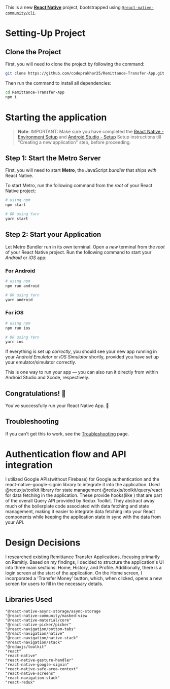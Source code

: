 This is a new [**React Native**](https://reactnative.dev) project, bootstrapped using [`@react-native-community/cli`](https://github.com/react-native-community/cli).

# Setting-Up Project

## Clone the Project
First, you will need to clone the project by following the command:
```bash
git clone https://github.com/codeprakhar25/Remittance-Transfer-App.git
```

Then run the command to install all dependencies:
```bash
cd Remittance-Transfer-App
npm i
```

# Starting the application

>**Note**: IMPORTANT: Make sure you have completed the [React Native - Environment Setup](https://reactnative.dev/docs/environment-setup) and [Android Studio - Setup](https://developer.android.com/studio)  Setup instructions till "Creating a new application" step, before proceeding.

## Step 1: Start the Metro Server

First, you will need to start **Metro**, the JavaScript _bundler_ that ships _with_ React Native.

To start Metro, run the following command from the _root_ of your React Native project:

```bash
# using npm
npm start

# OR using Yarn
yarn start
```

## Step 2: Start your Application

Let Metro Bundler run in its _own_ terminal. Open a _new_ terminal from the _root_ of your React Native project. Run the following command to start your _Android_ or _iOS_ app:

### For Android

```bash
# using npm
npm run android

# OR using Yarn
yarn android
```

### For iOS

```bash
# using npm
npm run ios

# OR using Yarn
yarn ios
```

If everything is set up _correctly_, you should see your new app running in your _Android Emulator_ or _iOS Simulator_ shortly, provided you have set up your emulator/simulator correctly.

This is one way to run your app — you can also run it directly from within Android Studio and Xcode, respectively.


## Congratulations! :tada:

You've successfully run your React Native App. :partying_face:

## Troubleshooting

If you can't get this to work, see the [Troubleshooting](https://reactnative.dev/docs/troubleshooting) page.

# Authentication flow and API integration

I utilized Google APIs(without Firebase) for Google authentication and the react-native-google-signin library to integrate it into the application.
Used @reduxjs/toolkit library for state management @reduxjs/toolkit/query/react for data fetching in the application. These provide hooks(like ) that are part of the overall Query API provided by Redux Toolkit. They abstract away much of the boilerplate code associated with data fetching and state management, making it easier to integrate data fetching into your React components while keeping the application state in sync with the data from your API.


# Design Decisions

I researched existing Remittance Transfer Applications, focusing primarily on Remitly. Based on my findings, I decided to structure the application's UI into three main sections: Home, History, and Profile. Additionally, there is a login screen at the start of the application. On the Home screen, I incorporated a 'Transfer Money' button, which, when clicked, opens a new screen for users to fill in the necessary details.

## Libraries Used

    "@react-native-async-storage/async-storage
    "@react-native-community/masked-view
    "@react-native-material/core"
    "@react-native-picker/picker"
    "@react-navigation/bottom-tabs"
    "@react-navigation/native"
    "@react-navigation/native-stack"
    "@react-navigation/stack"
    "@reduxjs/toolkit"
    "react"
    "react-native"
    "react-native-gesture-handler"
    "react-native-google-signin"
    "react-native-safe-area-context"
    "react-native-screens"
    "react-navigation-stack"
    "react-redux"
